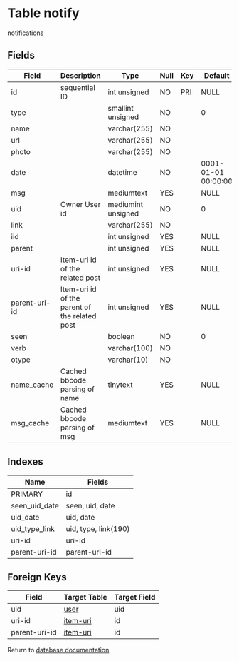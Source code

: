 Table notify
===========

notifications

Fields
------

| Field         | Description                                   | Type               | Null | Key | Default             | Extra          |
| ------------- | --------------------------------------------- | ------------------ | ---- | --- | ------------------- | -------------- |
| id            | sequential ID                                 | int unsigned       | NO   | PRI | NULL                | auto_increment |
| type          |                                               | smallint unsigned  | NO   |     | 0                   |                |
| name          |                                               | varchar(255)       | NO   |     |                     |                |
| url           |                                               | varchar(255)       | NO   |     |                     |                |
| photo         |                                               | varchar(255)       | NO   |     |                     |                |
| date          |                                               | datetime           | NO   |     | 0001-01-01 00:00:00 |                |
| msg           |                                               | mediumtext         | YES  |     | NULL                |                |
| uid           | Owner User id                                 | mediumint unsigned | NO   |     | 0                   |                |
| link          |                                               | varchar(255)       | NO   |     |                     |                |
| iid           |                                               | int unsigned       | YES  |     | NULL                |                |
| parent        |                                               | int unsigned       | YES  |     | NULL                |                |
| uri-id        | Item-uri id of the related post               | int unsigned       | YES  |     | NULL                |                |
| parent-uri-id | Item-uri id of the parent of the related post | int unsigned       | YES  |     | NULL                |                |
| seen          |                                               | boolean            | NO   |     | 0                   |                |
| verb          |                                               | varchar(100)       | NO   |     |                     |                |
| otype         |                                               | varchar(10)        | NO   |     |                     |                |
| name_cache    | Cached bbcode parsing of name                 | tinytext           | YES  |     | NULL                |                |
| msg_cache     | Cached bbcode parsing of msg                  | mediumtext         | YES  |     | NULL                |                |

Indexes
------------

| Name | Fields |
|------|--------|
| PRIMARY | id |
| seen_uid_date | seen, uid, date |
| uid_date | uid, date |
| uid_type_link | uid, type, link(190) |
| uri-id | uri-id |
| parent-uri-id | parent-uri-id |

Foreign Keys
------------

| Field | Target Table | Target Field |
|-------|--------------|--------------|
| uid | [user](help/database/db_user) | uid |
| uri-id | [item-uri](help/database/db_item-uri) | id |
| parent-uri-id | [item-uri](help/database/db_item-uri) | id |

Return to [database documentation](help/database)
